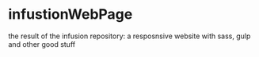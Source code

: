 # infustionWebPage
the result of the infusion repository: a resposnsive website with sass, gulp and other good stuff
